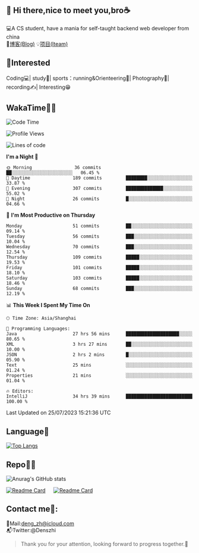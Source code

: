 👋 Hi there,nice to meet you,bro☕
---
💻A CS student, have a mania for self-taught backend web developer from china   
📌[博客(Blog)](https://github.com/HealUP/MyBlog)
💡[项目(Iteam)](https://healup.github.io/)

 <!-- waka-box start -->
 <!-- waka-box end -->
 
🧲**Interested**
--
Coding💻| study📖| sports：running&Orienteering🏃‍| Photography📸| recording✍️| Interesting😁

WakaTime👨‍💻
---
<!--START_SECTION:waka-->
![Code Time](http://img.shields.io/badge/Code%20Time-291%20hrs%201%20min-blue)

![Profile Views](http://img.shields.io/badge/Profile%20Views-24-blue)

![Lines of code](https://img.shields.io/badge/From%20Hello%20World%20I%27ve%20Written-168.2%20thousand%20lines%20of%20code-blue)

**I'm a Night 🦉** 

```text
🌞 Morning                36 commits          ██░░░░░░░░░░░░░░░░░░░░░░░   06.45 % 
🌆 Daytime                189 commits         ████████░░░░░░░░░░░░░░░░░   33.87 % 
🌃 Evening                307 commits         ██████████████░░░░░░░░░░░   55.02 % 
🌙 Night                  26 commits          █░░░░░░░░░░░░░░░░░░░░░░░░   04.66 % 
```
📅 **I'm Most Productive on Thursday** 

```text
Monday                   51 commits          ██░░░░░░░░░░░░░░░░░░░░░░░   09.14 % 
Tuesday                  56 commits          ███░░░░░░░░░░░░░░░░░░░░░░   10.04 % 
Wednesday                70 commits          ███░░░░░░░░░░░░░░░░░░░░░░   12.54 % 
Thursday                 109 commits         █████░░░░░░░░░░░░░░░░░░░░   19.53 % 
Friday                   101 commits         █████░░░░░░░░░░░░░░░░░░░░   18.10 % 
Saturday                 103 commits         █████░░░░░░░░░░░░░░░░░░░░   18.46 % 
Sunday                   68 commits          ███░░░░░░░░░░░░░░░░░░░░░░   12.19 % 
```


📊 **This Week I Spent My Time On** 

```text
🕑︎ Time Zone: Asia/Shanghai

💬 Programming Languages: 
Java                     27 hrs 56 mins      ████████████████████░░░░░   80.65 % 
XML                      3 hrs 27 mins       ██░░░░░░░░░░░░░░░░░░░░░░░   10.00 % 
JSON                     2 hrs 2 mins        █░░░░░░░░░░░░░░░░░░░░░░░░   05.90 % 
Text                     25 mins             ░░░░░░░░░░░░░░░░░░░░░░░░░   01.24 % 
Properties               21 mins             ░░░░░░░░░░░░░░░░░░░░░░░░░   01.04 % 

🔥 Editors: 
IntelliJ                 34 hrs 39 mins      █████████████████████████   100.00 % 
```


 Last Updated on 25/07/2023 15:21:36 UTC
<!--END_SECTION:waka-->

Language🚀
---
[![Top Langs](https://github-readme-stats.vercel.app/api/top-langs/?username=HealUP&layout=compact&hide_border=true)](https://github.com/HealUP)

Repo🧑‍💻
---
![Anurag's GitHub stats](https://github-readme-stats.vercel.app/api?username=HealUP&count_private=true&show_icons=true&theme=gruvbox&hide_border=true) 

[![Readme Card](https://github-readme-stats.vercel.app/api/pin/?username=HealUP&repo=InternetEy&theme=transparent)](https://github.com/HealUP/InternetEy) &emsp;
[![Readme Card](https://github-readme-stats.vercel.app/api/pin/?username=HealUP&repo=CampusExperience&theme=transparent)](https://github.com/HealUP/CampusExperience)


Contact me📱:
---
📮Mail:deng_zh@icloud.com  
📬Twitter:@Denszhi  

> Thank you for your attention, looking forward to progress together.🎉
